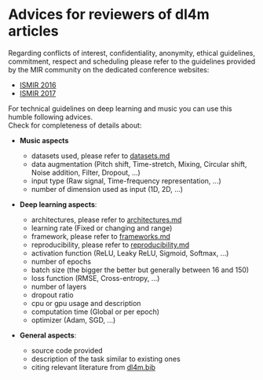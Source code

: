 # Advices for reviewers of dl4m articles

Regarding conflicts of interest, confidentiality, anonymity, ethical guidelines, commitment, respect and scheduling please refer to the guidelines provided by the MIR community on the dedicated conference websites:
- [ISMIR 2016](https://wp.nyu.edu/ismir2016/call-for-participation/guidelines-for-reviewers/)   
- [ISMIR 2017](https://ismir2017.smcnus.org/guidelines-for-reviewers/) 
   
For technical guidelines on deep learning and music you can use this humble following advices.   
Check for completeness of details about: 

- **Music aspects**
  - datasets used, please refer to [datasets.md](https://github.com/ybayle/awesome-deep-learning-music/blob/master/datasets.md)
  - data augmentation (Pitch shift, Time-stretch, Mixing, Circular shift, Noise addition, Filter, Dropout, ...)
  - input type (Raw signal, Time-frequency representation, ...)
  - number of dimension used as input (1D, 2D, ...) 

- **Deep learning aspects**:
  - architectures, please refer to [architectures.md](https://github.com/ybayle/awesome-deep-learning-music/blob/master/architectures.md)
  - learning rate (Fixed or changing and range)
  - framework, please refer to [frameworks.md](https://github.com/ybayle/awesome-deep-learning-music/blob/master/frameworks.md)
  - reproducibility, please refer to [reproducibility.md](https://github.com/ybayle/awesome-deep-learning-music/blob/master/reproducibility.md)
  - activation function (ReLU, Leaky ReLU, Sigmoid, Softmax, ...)
  - number of epochs
  - batch size (the bigger the better but generally between 16 and 150)
  - loss function (RMSE, Cross-entropy, ...)
  - number of layers
  - dropout ratio
  - cpu or gpu usage and description
  - computation time (Global or per epoch)
  - optimizer (Adam, SGD, ...)

- **General aspects**:
  - source code provided
  - description of the task similar to existing ones
  - citing relevant literature from [dl4m.bib](https://github.com/ybayle/awesome-deep-learning-music/blob/master/dl4m.bib)
